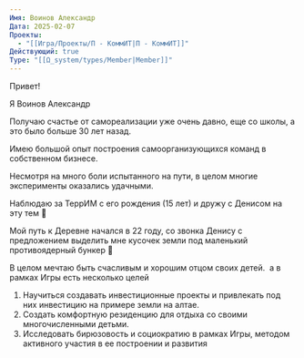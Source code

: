 ```yaml
---
Имя: Воинов Александр
Дата: 2025-02-07
Проекты:
  - "[[Игра/Проекты/П - КоммИТ|П - КоммИТ]]"
Действующий: true
Type: "[[Ω_system/types/Member|Member]]"
---
```

Привет!

Я Воинов Александр 

Получаю счастье от самореализации уже очень давно, еще со школы, а это было больше 30 лет назад. 

Имею большой опыт построения самоорганизующихся команд в собственном бизнесе.

Несмотря на много боли испытанного на пути, в целом многие эксперименты оказались удачными. 

Наблюдаю за ТеррИМ с его рождения (15 лет) и дружу с Денисом на эту тем 🙂

Мой путь к Деревне начался в 22 году, со звонка Денису с предложением выделить мне кусочек земли под маленький противоядерный бункер 🙂  

В целом мечтаю быть счасливым и хорошим отцом своих детей. 
а в рамках Игры есть несколько целей

1. Научиться создавать инвестиционные проекты и привлекать под них инвестицию на примере земли на алтае.
2. Создать комфортную резиденцию для отдыха со своими многочисленными детьми.
3. Исследовать бирюзовость и социократию в рамках Игры, методом активного участия в ее построении и развития

